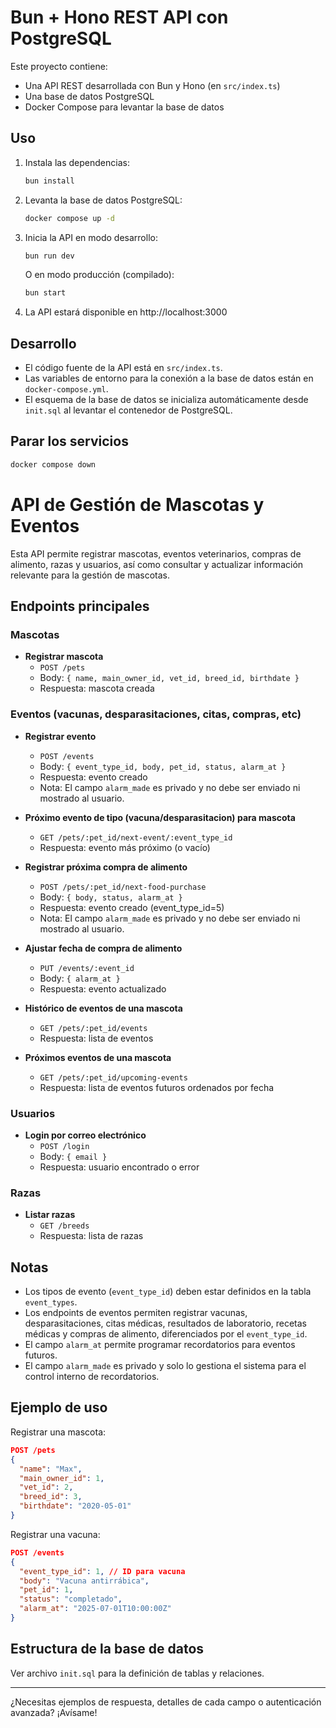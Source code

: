 # Bun + Hono REST API con PostgreSQL

Este proyecto contiene:

- Una API REST desarrollada con Bun y Hono (en `src/index.ts`)
- Una base de datos PostgreSQL
- Docker Compose para levantar la base de datos

## Uso

1. Instala las dependencias:
   ```bash
   bun install
   ```
2. Levanta la base de datos PostgreSQL:
   ```bash
   docker compose up -d
   ```
3. Inicia la API en modo desarrollo:
   ```bash
   bun run dev
   ```
   O en modo producción (compilado):
   ```bash
   bun start
   ```
4. La API estará disponible en http://localhost:3000

## Desarrollo

- El código fuente de la API está en `src/index.ts`.
- Las variables de entorno para la conexión a la base de datos están en `docker-compose.yml`.
- El esquema de la base de datos se inicializa automáticamente desde `init.sql` al levantar el contenedor de PostgreSQL.

## Parar los servicios

```bash
docker compose down
```

# API de Gestión de Mascotas y Eventos

Esta API permite registrar mascotas, eventos veterinarios, compras de alimento, razas y usuarios, así como consultar y actualizar información relevante para la gestión de mascotas.

## Endpoints principales

### Mascotas

- **Registrar mascota**
  - `POST /pets`
  - Body: `{ name, main_owner_id, vet_id, breed_id, birthdate }`
  - Respuesta: mascota creada

### Eventos (vacunas, desparasitaciones, citas, compras, etc)

- **Registrar evento**

  - `POST /events`
  - Body: `{ event_type_id, body, pet_id, status, alarm_at }`
  - Respuesta: evento creado
  - Nota: El campo `alarm_made` es privado y no debe ser enviado ni mostrado al usuario.

- **Próximo evento de tipo (vacuna/desparasitacion) para mascota**

  - `GET /pets/:pet_id/next-event/:event_type_id`
  - Respuesta: evento más próximo (o vacío)

- **Registrar próxima compra de alimento**

  - `POST /pets/:pet_id/next-food-purchase`
  - Body: `{ body, status, alarm_at }`
  - Respuesta: evento creado (event_type_id=5)
  - Nota: El campo `alarm_made` es privado y no debe ser enviado ni mostrado al usuario.

- **Ajustar fecha de compra de alimento**

  - `PUT /events/:event_id`
  - Body: `{ alarm_at }`
  - Respuesta: evento actualizado

- **Histórico de eventos de una mascota**

  - `GET /pets/:pet_id/events`
  - Respuesta: lista de eventos

- **Próximos eventos de una mascota**
  - `GET /pets/:pet_id/upcoming-events`
  - Respuesta: lista de eventos futuros ordenados por fecha

### Usuarios

- **Login por correo electrónico**
  - `POST /login`
  - Body: `{ email }`
  - Respuesta: usuario encontrado o error

### Razas

- **Listar razas**
  - `GET /breeds`
  - Respuesta: lista de razas

## Notas

- Los tipos de evento (`event_type_id`) deben estar definidos en la tabla `event_types`.
- Los endpoints de eventos permiten registrar vacunas, desparasitaciones, citas médicas, resultados de laboratorio, recetas médicas y compras de alimento, diferenciados por el `event_type_id`.
- El campo `alarm_at` permite programar recordatorios para eventos futuros.
- El campo `alarm_made` es privado y solo lo gestiona el sistema para el control interno de recordatorios.

## Ejemplo de uso

Registrar una mascota:

```json
POST /pets
{
  "name": "Max",
  "main_owner_id": 1,
  "vet_id": 2,
  "breed_id": 3,
  "birthdate": "2020-05-01"
}
```

Registrar una vacuna:

```json
POST /events
{
  "event_type_id": 1, // ID para vacuna
  "body": "Vacuna antirrábica",
  "pet_id": 1,
  "status": "completado",
  "alarm_at": "2025-07-01T10:00:00Z"
}
```

## Estructura de la base de datos

Ver archivo `init.sql` para la definición de tablas y relaciones.

---

¿Necesitas ejemplos de respuesta, detalles de cada campo o autenticación avanzada? ¡Avísame!
